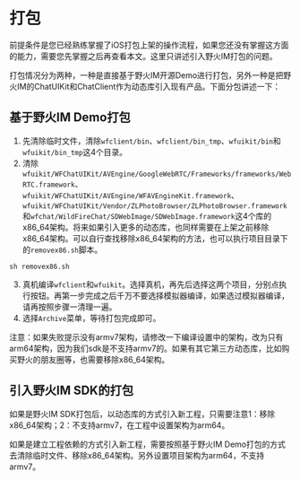 # 打包
前提条件是您已经熟练掌握了iOS打包上架的操作流程，如果您还没有掌握这方面的能力，需要您先掌握之后再查看本文。这里只讲述引入野火IM打包的问题。

打包情况分为两种，一种是直接基于野火IM开源Demo进行打包，另外一种是把野火IM的ChatUIKit和ChatClient作为动态库引入现有产品。下面分包讲述一下：

## 基于野火IM Demo打包
1. 先清除临时文件，清除```wfclient/bin```、```wfclient/bin_tmp```、```wfuikit/bin```和```wfuikit/bin_tmp```这4个目录。
2. 清除```wfuikit/WFChatUIKit/AVEngine/GoogleWebRTC/Frameworks/frameworks/WebRTC.framework```、```wfuikit/WFChatUIKit/AVEngine/WFAVEngineKit.framework```、```wfuikit/WFChatUIKit/Vendor/ZLPhotoBrowser/ZLPhotoBrowser.framework```和```wfchat/WildFireChat/SDWebImage/SDWebImage.framework```这4个库的x86_64架构。将来如果引入更多的动态库，也同样需要在上架之前移除x86_64架构。可以自行查找移除x86_64架构的方法，也可以执行项目目录下的```removex86.sh```脚本。
```
sh removex86.sh
```
3. 真机编译```wfclient```和```wfuikit```。选择真机，再先后选择这两个项目，分别点执行按钮。再第一步完成之后千万不要选择模拟器编译，如果选过模拟器编译，请再按照步骤一清理一遍。
4. 选择```Archive```菜单，等待打包完成即可。

注意：如果失败提示没有armv7架构，请修改一下编译设置中的架构，改为只有arm64架构，因为我们sdk是不支持armv7的。如果有其它第三方动态库，比如购买野火的朋友圈等，也需要移除x86_64架构。

## 引入野火IM SDK的打包
如果是野火IM SDK打包后，以动态库的方式引入新工程，只需要注意1：移除x86_64架构；2：不支持armv7，在工程中设置架构为arm64。

如果是建立工程依赖的方式引入新工程，需要按照基于野火IM Demo打包的方式去清除临时文件、移除x86_64架构。另外设置项目架构为arm64，不支持armv7。
